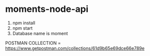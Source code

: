 # moments-node-api


1. npm install
2. npm start
3. Database name is moment


POSTMAN COLLECTION = https://www.getpostman.com/collections/61d9b65e69dce66e789e